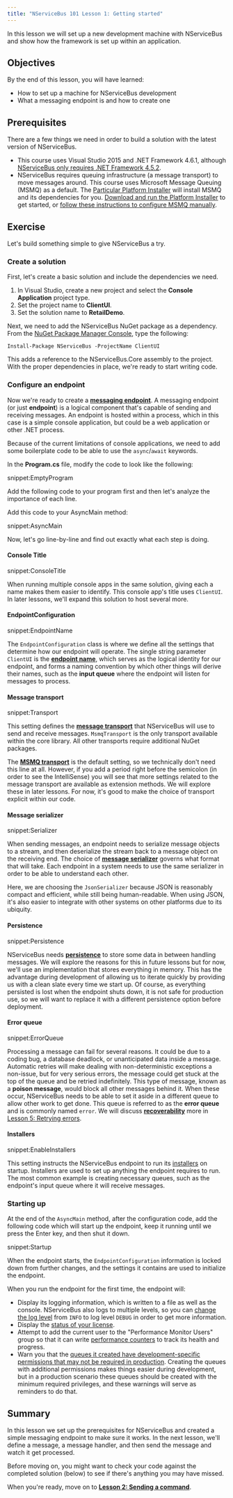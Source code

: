```yaml
---
title: "NServiceBus 101 Lesson 1: Getting started"
---
```


In this lesson we will set up a new development machine with NServiceBus and show how the framework is set up within an application.


## Objectives

By the end of this lesson, you will have learned:

 * How to set up a machine for NServiceBus development
 * What a messaging endpoint is and how to create one


## Prerequisites

There are a few things we need in order to build a solution with the latest version of NServiceBus.

* This course uses Visual Studio 2015 and .NET Framework 4.6.1, although [NServiceBus only requires .NET Framework 4.5.2](/nservicebus/operations/dotnet-framework-version-requirements.md).
* NServiceBus requires queuing infrastructure (a message transport) to move messages around. This course uses Microsoft Message Queuing (MSMQ) as a default. The [Particular Platform Installer](/platform/installer/) will install MSMQ and its dependencies for you. [Download and run the Platform Installer](/platform/installer/) to get started, or [follow these instructions to configure MSMQ manually](/nservicebus/msmq/#nservicebus-configuration).



## Exercise

Let's build something simple to give NServiceBus a try.


### Create a solution

First, let's create a basic solution and include the dependencies we need.

 1. In Visual Studio, create a new project and select the **Console Application** project type.
 1. Set the project name to **ClientUI**.
 1. Set the solution name to **RetailDemo**.

Next, we need to add the NServiceBus NuGet package as a dependency. From the [NuGet Package Manager Console](https://docs.nuget.org/ndocs/tools/package-manager-console), type the following:

```no-highlight
Install-Package NServiceBus -ProjectName ClientUI
```

This adds a reference to the NServiceBus.Core assembly to the project. With the proper dependencies in place, we're ready to start writing code.


### Configure an endpoint

Now we're ready to create a [**messaging endpoint**](/nservicebus/endpoints/). A messaging endpoint (or just **endpoint**) is a logical component that's capable of sending and receiving messages. An endpoint is hosted within a process, which in this case is a simple console application, but could be a web application or other .NET process.

Because of the current limitations of console applications, we need to add some boilerplate code to be able to use the `async`/`await` keywords.

In the **Program.cs** file, modify the code to look like the following:

snippet:EmptyProgram

Add the following code to your program first and then let's analyze the importance of each line.

Add this code to your AsyncMain method:

snippet:AsyncMain

Now, let's go line-by-line and find out exactly what each step is doing.


#### Console Title

snippet:ConsoleTitle

When running multiple console apps in the same solution, giving each a name makes them easier to identify. This console app's title uses `ClientUI`. In later lessons, we'll expand this solution to host several more.


#### EndpointConfiguration

snippet:EndpointName

The `EndpointConfiguration` class is where we define all the settings that determine how our endpoint will operate. The single string parameter `ClientUI` is the [**endpoint name**](/nservicebus/endpoints/specify-endpoint-name.md), which serves as the logical identity for our endpoint, and forms a naming convention by which other things will derive their names, such as the **input queue** where the endpoint will listen for messages to process.


#### Message transport

snippet:Transport

This setting defines the [**message transport**](/nservicebus/transports/) that NServiceBus will use to send and receive messages. `MsmqTransport` is the only transport available within the core library. All other transports require additional NuGet packages.

The [**MSMQ transport**](/nservicebus/msmq/) is the default setting, so we technically don't need this line at all. However, if you add a period right before the semicolon (in order to see the IntelliSense) you will see that more settings related to the message transport are available as extension methods. We will explore these in later lessons. For now, it's good to make the choice of transport explicit within our code.


#### Message serializer

snippet:Serializer

When sending messages, an endpoint needs to serialize message objects to a stream, and then deserialize the stream back to a message object on the receiving end. The choice of [**message serializer**](/nservicebus/serialization/) governs what format that will take. Each endpoint in a system needs to use the same serializer in order to be able to understand each other.

Here, we are choosing the `JsonSerializer` because JSON is reasonably compact and efficient, while still being human-readable. When using JSON, it's also easier to integrate with other systems on other platforms due to its ubiquity.


#### Persistence

snippet:Persistence

NServiceBus needs [**persistence**](/nservicebus/persistence/) to store some data in between handling messages. We will explore the reasons for this in future lessons but for now, we'll use an implementation that stores everything in memory. This has the advantage during development of allowing us to iterate quickly by providing us with a clean slate every time we start up. Of course, as everything persisted is lost when the endpoint shuts down, it is not safe for production use, so we will want to replace it with a different persistence option before deployment.


#### Error queue

snippet:ErrorQueue

Processing a message can fail for several reasons. It could be due to a coding bug, a database deadlock, or unanticipated data inside a message. Automatic retries will make dealing with non-deterministic exceptions a non-issue, but for very serious errors, the message could get stuck at the top of the queue and be retried indefinitely. This type of message, known as a **poison message**, would block all other messages behind it. When these occur, NServiceBus needs to be able to set it aside in a different queue to allow other work to get done. This queue is referred to as the **error queue** and is commonly named `error`. We will discuss [**recoverability**](/nservicebus/recoverability/) more in [Lesson 5: Retrying errors](../lesson-5/).


#### Installers

snippet:EnableInstallers

This setting instructs the NServiceBus endpoint to run its [installers](/nservicebus/operations/installers.md) on startup. Installers are used to set up anything the endpoint requires to run. The most common example is creating necessary queues, such as the endpoint's input queue where it will receive messages.


### Starting up

At the end of the `AsyncMain` method, after the configuration code, add the following code which will start up the endpoint, keep it running until we press the Enter key, and then shut it down.

snippet:Startup

When the endpoint starts, the `EndpointConfiguration` information is locked down from further changes, and the settings it contains are used to initialize the endpoint.

When you run the endpoint for the first time, the endpoint will:

 * Display its logging information, which is written to a file as well as the console. NServiceBus also logs to multiple levels, so you can [change the log level](/nservicebus/logging/) from `INFO` to log level `DEBUG` in order to get more information.
 * Display the [status of your license](/nservicebus/licensing/).
 * Attempt to add the current user to the "Performance Monitor Users" group so that it can write [performance counters](/nservicebus/operations/performance-counters.md) to track its health and progress.
 * Warn you that the [queues it created have development-specific permissions that may not be required in production](/nservicebus/msmq/operations-scripting.md#create-queues-default-permissions). Creating the queues with additional permissions makes things easier during development, but in a production scenario these queues should be created with the minimum required privileges, and these warnings will serve as reminders to do that.


## Summary

In this lesson we set up the prerequisites for NServiceBus and created a simple messaging endpoint to make sure it works. In the next lesson, we'll define a message, a message handler, and then send the message and watch it get processed.

Before moving on, you might want to check your code against the completed solution (below) to see if there's anything you may have missed.

When you're ready, move on to [**Lesson 2: Sending a command**](../lesson-2/).
